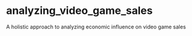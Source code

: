 # analyzing_video_game_sales
A holistic approach to analyzing economic influence on video game sales
